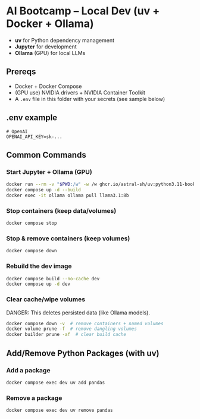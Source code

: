 # AI Bootcamp – Local Dev (uv + Docker + Ollama)
- **uv** for Python dependency management
- **Jupyter** for development
- **Ollama** (GPU) for local LLMs

## Prereqs
- Docker + Docker Compose
- (GPU use) NVIDIA drivers + NVIDIA Container Toolkit
- A `.env` file in this folder with your secrets (see sample below)

## .env example
```env
# OpenAI
OPENAI_API_KEY=sk-...
```

## Common Commands

### Start Jupyter + Ollama (GPU)
```bash
docker run --rm -v "$PWD:/w" -w /w ghcr.io/astral-sh/uv:python3.11-bookworm uv lock
docker compose up -d --build
docker exec -it ollama ollama pull llama3.1:8b
```

### Stop containers (keep data/volumes)
```bash
docker compose stop
```

### Stop & remove containers (keep volumes)
```bash
docker compose down
```

### Rebuild the dev image
```bash
docker compose build --no-cache dev
docker compose up -d dev
```

### Clear cache/wipe volumes
DANGER: This deletes persisted data (like Ollama models).
```bash
docker compose down -v  # remove containers + named volumes
docker volume prune -f  # remove dangling volumes
docker builder prune -af  # clear build cache
```

## Add/Remove Python Packages (with uv)

### Add a package
```bash
docker compose exec dev uv add pandas
```

### Remove a package
```bash
docker compose exec dev uv remove pandas
```
